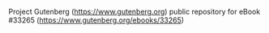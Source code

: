 Project Gutenberg (https://www.gutenberg.org) public repository for eBook #33265 (https://www.gutenberg.org/ebooks/33265)
